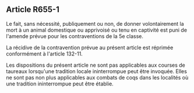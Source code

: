Article R655-1
----
Le fait, sans nécessité, publiquement ou non, de donner volontairement la mort à
un animal domestique ou apprivoisé ou tenu en captivité est puni de l'amende
prévue pour les contraventions de la 5e classe.

La récidive de la contravention prévue au présent article est réprimée
conformément à l'article 132-11.

Les dispositions du présent article ne sont pas applicables aux courses de
taureaux lorsqu'une tradition locale ininterrompue peut être invoquée. Elles ne
sont pas non plus applicables aux combats de coqs dans les localités où une
tradition ininterrompue peut être établie.
